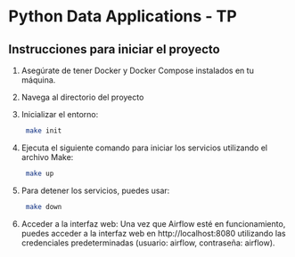 # Python Data Applications - TP

## Instrucciones para iniciar el proyecto

1. Asegúrate de tener Docker y Docker Compose instalados en tu máquina.

2. Navega al directorio del proyecto

3. Inicializar el entorno:
   ```bash
    make init
   ```
4. Ejecuta el siguiente comando para iniciar los servicios utilizando el archivo Make:
   ```bash
    make up
   ```
5. Para detener los servicios, puedes usar:
   ```bash
    make down
   ```
6. Acceder a la interfaz web:
Una vez que Airflow esté en funcionamiento, puedes acceder a la interfaz web en http://localhost:8080 utilizando las credenciales predeterminadas (usuario: airflow, contraseña: airflow).
